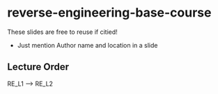 # reverse-engineering-base-course

These slides are free to reuse if citied!
- Just mention Author name and location in a slide

## Lecture Order
RE_L1 --> RE_L2
